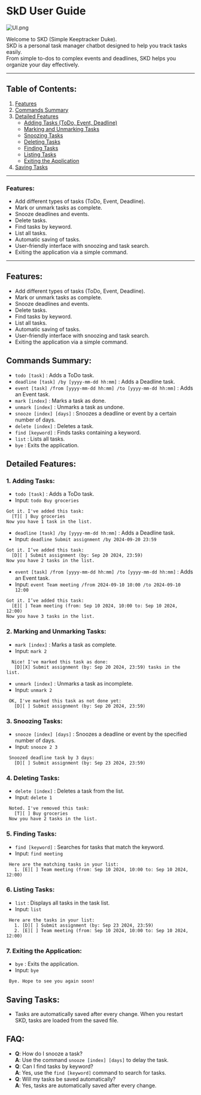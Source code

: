 # SkD User Guide
![UI.png](..%2F..%2F..%2F..%2FScreenshots%2FUI.png)

Welcome to SKD (Simple Keeptracker Duke).  
SKD is a personal task manager chatbot designed to help you track tasks easily.  
From simple to-dos to complex events and deadlines, SKD helps you organize your day effectively.

---

## Table of Contents:
1. [Features](#features)
2. [Commands Summary](#commands-summary)
3. [Detailed Features](#detailed-features)
    - [Adding Tasks (ToDo, Event, Deadline)](#1-adding-tasks)
    - [Marking and Unmarking Tasks](#2-marking-and-unmarking-tasks)
    - [Snoozing Tasks](#3-snoozing-tasks)
    - [Deleting Tasks](#4-deleting-tasks)
    - [Finding Tasks](#5-finding-tasks)
    - [Listing Tasks](#6-listing-tasks)
    - [Exiting the Application](#7-exiting-the-application)
4. [Saving Tasks](#saving-tasks)

---

### Features:
- Add different types of tasks (ToDo, Event, Deadline).
- Mark or unmark tasks as complete.
- Snooze deadlines and events.
- Delete tasks.
- Find tasks by keyword.
- List all tasks.
- Automatic saving of tasks.
- User-friendly interface with snoozing and task search.
- Exiting the application via a simple command.

---

## Features:
- Add different types of tasks (ToDo, Event, Deadline).
- Mark or unmark tasks as complete.
- Snooze deadlines and events.
- Delete tasks.
- Find tasks by keyword.
- List all tasks.
- Automatic saving of tasks.
- User-friendly interface with snoozing and task search.
- Exiting the application via a simple command.

## Commands Summary:
- `todo [task]` : Adds a ToDo task.
- `deadline [task] /by [yyyy-mm-dd hh:mm]` : Adds a Deadline task.
- `event [task] /from [yyyy-mm-dd hh:mm] /to [yyyy-mm-dd hh:mm]` : Adds an Event task.
- `mark [index]` : Marks a task as done.
- `unmark [index]` : Unmarks a task as undone.
- `snooze [index] [days]` : Snoozes a deadline or event by a certain number of days.
- `delete [index]` : Deletes a task.
- `find [keyword]` : Finds tasks containing a keyword.
- `list` : Lists all tasks.
- `bye` : Exits the application.

## Detailed Features:

### 1. Adding Tasks:
- `todo [task]` : Adds a ToDo task.
- Input: `todo Buy groceries`
```
Got it. I've added this task:
  [T][ ] Buy groceries
Now you have 1 task in the list.
```
- `deadline [task] /by [yyyy-mm-dd hh:mm]` : Adds a Deadline task.
- Input: `deadline Submit assignment /by 2024-09-20 23:59`
```
Got it. I’ve added this task:
  [D][ ] Submit assignment (by: Sep 20 2024, 23:59)
Now you have 2 tasks in the list.
```
- `event [task] /from [yyyy-mm-dd hh:mm] /to [yyyy-mm-dd hh:mm]` : Adds an Event task.
- Input: `event Team meeting /from 2024-09-10 10:00 /to 2024-09-10 12:00`
```
Got it. I’ve added this task:
  [E][ ] Team meeting (from: Sep 10 2024, 10:00 to: Sep 10 2024, 12:00)
Now you have 3 tasks in the list.
```

### 2. Marking and Unmarking Tasks:
- `mark [index]` : Marks a task as complete.
- Input: `mark 2`
```
  Nice! I've marked this task as done:
   [D][X] Submit assignment (by: Sep 20 2024, 23:59) tasks in the list.
```
- `unmark [index]` : Unmarks a task as incomplete.
- Input: `unmark 2`
```
 OK, I've marked this task as not done yet:
   [D][ ] Submit assignment (by: Sep 20 2024, 23:59)
```

### 3. Snoozing Tasks:
- `snooze [index] [days]` : Snoozes a deadline or event by the specified number of days.
- Input: `snooze 2 3`
```
 Snoozed deadline task by 3 days: 
   [D][ ] Submit assignment (by: Sep 23 2024, 23:59)
```

### 4. Deleting Tasks:
- `delete [index]` : Deletes a task from the list.
- Input: `delete 1`
```
 Noted. I've removed this task:
   [T][ ] Buy groceries
 Now you have 2 tasks in the list.
```

### 5. Finding Tasks:
- `find [keyword]` : Searches for tasks that match the keyword.
- Input: `find meeting`
```
 Here are the matching tasks in your list:
   1. [E][ ] Team meeting (from: Sep 10 2024, 10:00 to: Sep 10 2024, 12:00)
```

### 6. Listing Tasks:
- `list` : Displays all tasks in the task list.
- Input: `list`
```
 Here are the tasks in your list:
   1. [D][ ] Submit assignment (by: Sep 23 2024, 23:59)
   2. [E][ ] Team meeting (from: Sep 10 2024, 10:00 to: Sep 10 2024, 12:00)
```

### 7. Exiting the Application:
- `bye` : Exits the application.
- Input: `bye`
```
 Bye. Hope to see you again soon!
```

## Saving Tasks:
- Tasks are automatically saved after every change. When you restart SKD, tasks are loaded from the saved file.

## FAQ:
- **Q**: How do I snooze a task?  
  **A**: Use the command `snooze [index] [days]` to delay the task.
- **Q**: Can I find tasks by keyword?  
  **A**: Yes, use the `find [keyword]` command to search for tasks.
- **Q**: Will my tasks be saved automatically?  
  **A**: Yes, tasks are automatically saved after every change.

